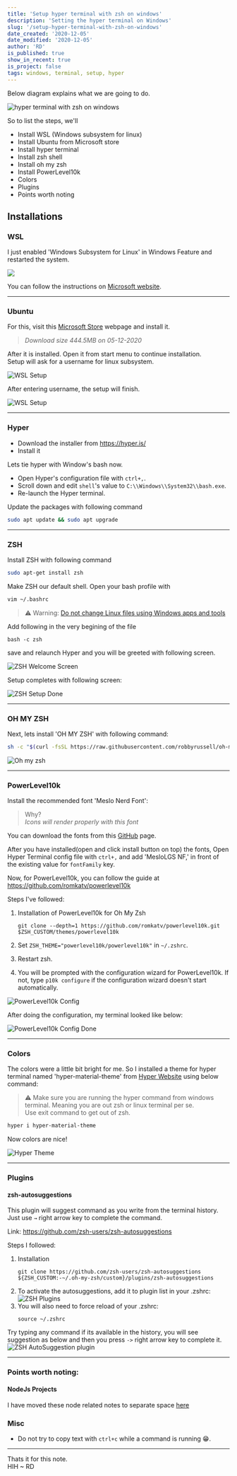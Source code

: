 ```yaml
---
title: 'Setup hyper terminal with zsh on windows'
description: 'Setting the hyper terminal on Windows'
slug: '/setup-hyper-terminal-with-zsh-on-windows'
date_created: '2020-12-05'
date_modified: '2020-12-05'
author: 'RD'
is_published: true
show_in_recent: true
is_project: false
tags: windows, terminal, setup, hyper
---
```


Below diagram explains what we are going to do.

![hyper terminal with zsh on windows](./hyper-terminal-with-zsh-on-windows.png)

So to list the steps, we'll
- Install WSL (Windows subsystem for linux)
- Install Ubuntu from Microsoft store
- Install hyper terminal
- Install zsh shell
- Install oh my zsh
- Install PowerLevel10k
- Colors
- Plugins
- Points worth noting

## Installations

### WSL
I just enabled 'Windows Subsystem for Linux' in  Windows Feature and restarted the system.  

![](./enable-windows-subsystem-for-linux.png)

You can follow the instructions on [Microsoft website](https://docs.microsoft.com/en-us/windows/wsl/install-win10).  

---

### Ubuntu
For this, visit this [Microsoft Store](https://www.microsoft.com/en-us/p/ubuntu/9nblggh4msv6) webpage and install it.  
> *Download size 444.5MB on 05-12-2020*

After it is installed. Open it from start menu to continue installation.  
Setup will ask for a username for linux subsystem.  

![WSL Setup](./wsl-setup.png)

After entering username, the setup will finish.  

![WSL Setup](./wsl-setup-2.png)

---

### Hyper

- Download the installer from https://hyper.is/
- Install it

Lets tie hyper with Window's bash now.  
- Open Hyper's configuration file with `ctrl+,`.  
- Scroll down and edit `shell`'s value to `C:\\Windows\\System32\\bash.exe`.  
- Re-launch the Hyper terminal.

Update the packages with following command  
```sh
sudo apt update && sudo apt upgrade
```

---

### ZSH
Install ZSH with following command
```sh
sudo apt-get install zsh
```

Make ZSH our default shell. Open your bash profile with  
```sh
vim ~/.bashrc
```

> ⚠ Warning: [Do not change Linux files using Windows apps and tools](https://devblogs.microsoft.com/commandline/do-not-change-linux-files-using-windows-apps-and-tools/)  
> 

Add following in the very begining of the file  
```
bash -c zsh
```
save and relaunch Hyper and you will be greeted with following screen.  

![ZSH Welcome Screen](./zsh-welcome.png)

Setup completes with following screen:  

![ZSH Setup Done](./zsh-setup-done.png)

---

### OH MY ZSH
Next, lets install 'OH MY ZSH' with following command:  
```sh
sh -c "$(curl -fsSL https://raw.githubusercontent.com/robbyrussell/oh-my-zsh/master/tools/install.sh)"
```  

![Oh my zsh](./oh-my-zsh-installed.png)

---

### PowerLevel10k  

Install the recommended font 'Meslo Nerd Font':
> Why?   
> *Icons will render properly with this font*

You can download the fonts from this [GitHub](https://github.com/romkatv/powerlevel10k#meslo-nerd-font-patched-for-powerlevel10k) page.  

After you have installed(open and click install button on top) the fonts, Open Hyper Terminal config file with `ctrl+,` and add 'MesloLGS NF,' in front of the existing value for `fontFamily` key.  

Now, for PowerLevel10k, you can follow the guide at https://github.com/romkatv/powerlevel10k

Steps I've followed:  

1. Installation of PowerLevel10k for Oh My Zsh
    ```
    git clone --depth=1 https://github.com/romkatv/powerlevel10k.git $ZSH_CUSTOM/themes/powerlevel10k
    ```

2. Set `ZSH_THEME="powerlevel10k/powerlevel10k"` in `~/.zshrc`.  
3. Restart zsh.  
4. You will be prompted with the configuration wizard for PowerLevel10k. If not, type `p10k configure` if the configuration wizard doesn't start automatically.  

![PowerLevel10k Config](./powerlevel10-config-wizard.png)

After doing the configuration, my terminal looked like below:  

![PowerLevel10k Config Done](./powerlevel10-config-done.png)  

---

### Colors

The colors were a little bit bright for me. So I installed a theme for hyper terminal named 'hyper-material-theme' from [Hyper Website](https://hyper.is/store/hyper-material-theme) using below command:  

> ⚠ Make sure you are running the hyper command from windows terminal. Meaning you are out zsh or linux terminal per se.  
> Use exit command to get out of zsh.
> 
```sh
hyper i hyper-material-theme
```

Now colors are nice!  

![Hyper Theme](./hyper-themed.png)

---

### Plugins  


#### zsh-autosuggestions  
This plugin will suggest command as you write from the terminal history.  
Just use `→` right arrow key to complete the command. 
 
Link: https://github.com/zsh-users/zsh-autosuggestions  

 Steps I followed:  
 1. Installation
    ```
    git clone https://github.com/zsh-users/zsh-autosuggestions ${ZSH_CUSTOM:-~/.oh-my-zsh/custom}/plugins/zsh-autosuggestions
    ```
 2. To activate the autosuggestions, add it to plugin list in your .zshrc:  
    ![ZSH Plugins](./zsh-plugins.png)
 3. You will also need to force reload of your .zshrc:  
    ```
    source ~/.zshrc
    ```
Try typing any command if its available in the history, you will see suggestion as below and then you press `->` right arrow key to complete it.  
![ZSH AutoSuggestion plugin](./zsh-plugin-autosuggestion.png)  

---

### Points worth noting:

#### NodeJs Projects 
I have moved these node related notes to separate space [here](/nvm-for-windows-subsystem-for-linux) 

### Misc
- Do not try to copy text with `ctrl+c` while a command is running 😁.  

----

Thats it for this note.  
HIH
~ RD





